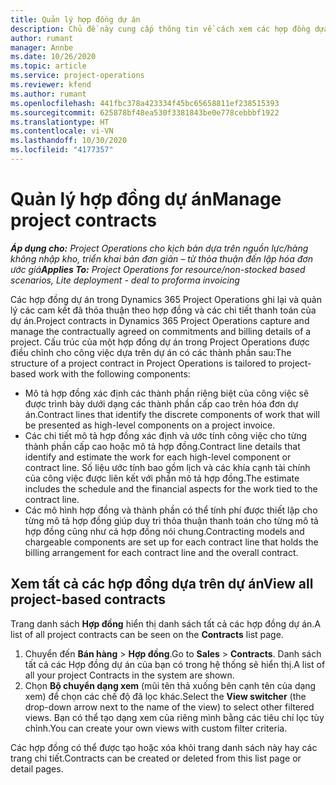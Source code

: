 ```yaml
---
title: Quản lý hợp đồng dự án
description: Chủ đề này cung cấp thông tin về cách xem các hợp đồng dựa trên dự án.
author: rumant
manager: Annbe
ms.date: 10/26/2020
ms.topic: article
ms.service: project-operations
ms.reviewer: kfend
ms.author: rumant
ms.openlocfilehash: 441fbc378a423334f45bc65658811ef238515393
ms.sourcegitcommit: 625878bf48ea530f3381843be0e778cebbbf1922
ms.translationtype: HT
ms.contentlocale: vi-VN
ms.lasthandoff: 10/30/2020
ms.locfileid: "4177357"
---
```

# <a name="manage-project-contracts"></a><span data-ttu-id="13301-103">Quản lý hợp đồng dự án</span><span class="sxs-lookup"><span data-stu-id="13301-103">Manage project contracts</span></span>

<span data-ttu-id="13301-104">_**Áp dụng cho:** Project Operations cho kịch bản dựa trên nguồn lực/hàng không nhập kho, triển khai bản đơn giản – từ thỏa thuận đến lập hóa đơn ước giá_</span><span class="sxs-lookup"><span data-stu-id="13301-104">_**Applies To:** Project Operations for resource/non-stocked based scenarios, Lite deployment - deal to proforma invoicing_</span></span>

<span data-ttu-id="13301-105">Các hợp đồng dự án trong Dynamics 365 Project Operations ghi lại và quản lý các cam kết đã thỏa thuận theo hợp đồng và các chi tiết thanh toán của dự án.</span><span class="sxs-lookup"><span data-stu-id="13301-105">Project contracts in Dynamics 365 Project Operations capture and manage the contractually agreed on commitments and billing details of a project.</span></span> <span data-ttu-id="13301-106">Cấu trúc của một hợp đồng dự án trong Project Operations được điều chỉnh cho công việc dựa trên dự án có các thành phần sau:</span><span class="sxs-lookup"><span data-stu-id="13301-106">The structure of a project contract in Project Operations is tailored to project-based work with the following components:</span></span>

- <span data-ttu-id="13301-107">Mô tả hợp đồng xác định các thành phần riêng biệt của công việc sẽ được trình bày dưới dạng các thành phần cấp cao trên hóa đơn dự án.</span><span class="sxs-lookup"><span data-stu-id="13301-107">Contract lines that identify the discrete components of work that will be presented as high-level components on a project invoice.</span></span>
- <span data-ttu-id="13301-108">Các chi tiết mô tả hợp đồng xác định và ước tính công việc cho từng thành phần cấp cao hoặc mô tả hợp đồng.</span><span class="sxs-lookup"><span data-stu-id="13301-108">Contract line details that identify and estimate the work for each high-level component or contract line.</span></span> <span data-ttu-id="13301-109">Số liệu ước tính bao gồm lịch và các khía cạnh tài chính của công việc được liên kết với phần mô tả hợp đồng.</span><span class="sxs-lookup"><span data-stu-id="13301-109">The estimate includes the schedule and the financial aspects for the work tied to the contract line.</span></span>
- <span data-ttu-id="13301-110">Các mô hình hợp đồng và thành phần có thể tính phí được thiết lập cho từng mô tả hợp đồng giúp duy trì thỏa thuận thanh toán cho từng mô tả hợp đồng cũng như cả hợp đồng nói chung.</span><span class="sxs-lookup"><span data-stu-id="13301-110">Contracting models and chargeable components are set up for each contract line that holds the billing arrangement for each contract line and the overall contract.</span></span>

## <a name="view-all-project-based-contracts"></a><span data-ttu-id="13301-111">Xem tất cả các hợp đồng dựa trên dự án</span><span class="sxs-lookup"><span data-stu-id="13301-111">View all project-based contracts</span></span>

<span data-ttu-id="13301-112">Trang danh sách **Hợp đồng** hiển thị danh sách tất cả các hợp đồng dự án.</span><span class="sxs-lookup"><span data-stu-id="13301-112">A list of all project contracts can be seen on the **Contracts** list page.</span></span> 

1. <span data-ttu-id="13301-113">Chuyển đến **Bán hàng** > **Hợp đồng**.</span><span class="sxs-lookup"><span data-stu-id="13301-113">Go to **Sales** > **Contracts**.</span></span> <span data-ttu-id="13301-114">Danh sách tất cả các Hợp đồng dự án của bạn có trong hệ thống sẽ hiển thị.</span><span class="sxs-lookup"><span data-stu-id="13301-114">A list of all your project Contracts in the system are shown.</span></span> 
2. <span data-ttu-id="13301-115">Chọn **Bộ chuyển dạng xem** (mũi tên thả xuống bên cạnh tên của dạng xem) để chọn các chế độ đã lọc khác.</span><span class="sxs-lookup"><span data-stu-id="13301-115">Select the **View switcher** (the drop-down arrow next to the name of the view) to select other filtered views.</span></span> <span data-ttu-id="13301-116">Bạn có thể tạo dạng xem của riêng mình bằng các tiêu chí lọc tùy chỉnh.</span><span class="sxs-lookup"><span data-stu-id="13301-116">You can create your own views with custom filter criteria.</span></span>

<span data-ttu-id="13301-117">Các hợp đồng có thể được tạo hoặc xóa khỏi trang danh sách này hay các trang chi tiết.</span><span class="sxs-lookup"><span data-stu-id="13301-117">Contracts can be created or deleted from this list page or detail pages.</span></span>
